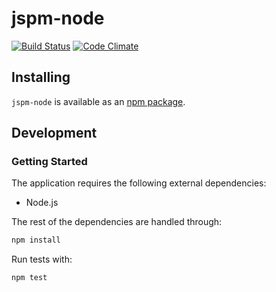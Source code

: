 # jspm-node
[![Build Status](https://travis-ci.org/vinsonchuong/jspm-node.svg?branch=master)](https://travis-ci.org/vinsonchuong/jspm-node)
[![Code Climate](https://codeclimate.com/github/vinsonchuong/jspm-node.png)](https://codeclimate.com/github/vinsonchuong/jspm-node)

## Installing
`jspm-node` is available as an
[npm package](https://www.npmjs.com/package/jspm-node).

## Development
### Getting Started
The application requires the following external dependencies:
* Node.js

The rest of the dependencies are handled through:
```bash
npm install
```

Run tests with:
```bash
npm test
```
